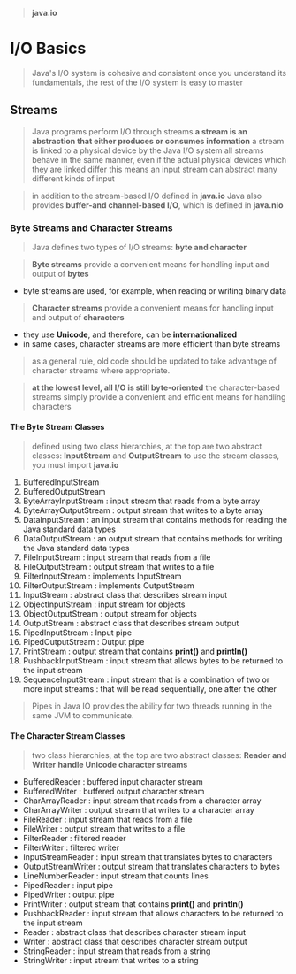 > **java.io**

# I/O Basics
> Java's I/O system is cohesive and consistent
> once you understand its fundamentals, the rest of the I/O system is easy to master

## Streams
> Java programs perform I/O through streams
> **a stream is an abstraction that either produces or consumes information**
> a stream is linked to a physical device by the Java I/O system
> all streams behave in the same manner, even if the actual physical devices which they are linked differ
> this means an input stream can abstract many different kinds of input

> in addition to the stream-based I/O defined in **java.io**
> Java also provides **buffer-and channel-based I/O**, which is defined in **java.nio**

### Byte Streams and Character Streams
> Java defines two types of I/O streams: **byte and character**

> **Byte streams**  provide a convenient means for handling input and output of **bytes**
- byte streams are used, for example, when reading or writing binary data

> **Character streams** provide a convenient means for handling input and output of **characters**
- they use **Unicode**, and therefore, can be **internationalized**
- in same cases, character streams are more efficient than byte streams

> as a general rule, old code should be updated to take advantage of character streams where appropriate.

> **at the lowest level, all I/O is still byte-oriented**
> the character-based streams simply provide a convenient and efficient means for handling characters

#### The Byte Stream Classes
> defined using two class hierarchies, at the top are two abstract classes: **InputStream** and **OutputStream**
> to use the stream classes, you must import **java.io**

1. BufferedInputStream
2. BufferedOutputStream
3. ByteArrayInputStream
   : input stream that reads from a byte array
4. ByteArrayOutputStream
   : output stream that writes to a byte array
5. DataInputStream
   : an input stream that contains methods for reading the Java standard data types
6. DataOutputStream
   : an output stream that contains methods for writing the Java standard data types
7. FileInputStream
   : input stream that reads from a file
8. FileOutputStream
   : output stream that writes to a file
9. FilterInputStream
   : implements InputStream
10. FilterOutputStream
    : implements OutputStream
11. InputStream
    : abstract class that describes stream input
12. ObjectInputStream
    : input stream for objects
13. ObjectOutputStream
    : output stream for objects
14. OutputStream
    : abstract class that describes stream output
15. PipedInputStream
    : Input pipe
16. PipedOutputStream
    : Output pipe
17. PrintStream
    : output stream that contains **print()** and **println()**
18. PushbackInputStream
    : input stream that allows bytes to be returned to the input stream
19. SequenceInputStream
    : input stream that is a combination of two or more input streams
    : that will be read sequentially, one after the other

> Pipes in Java IO provides the ability for two threads running in the same JVM to communicate.

#### The Character Stream Classes
> two class hierarchies, at the top are two abstract classes: **Reader and Writer**
> **handle Unicode character streams**

- BufferedReader
  : buffered input character stream
- BufferedWriter
  : buffered output character stream
- CharArrayReader
  : input stream that reads from a character array
- CharArrayWriter
  : output stream that writes to a character array
- FileReader
  : input stream that reads from a file
- FileWriter
  : output stream that writes to a file
- FilterReader
  : filtered reader
- FilterWriter
  : filtered writer
- InputStreamReader
  : input stream that translates bytes to characters
- OutputStreamWriter
  : output stream that translates characters to bytes
- LineNumberReader
  : input stream that counts lines
- PipedReader
  : input pipe
- PipedWriter
  : output pipe
- PrintWriter
  : output stream that contains **print()** and **println()**
- PushbackReader
  : input stream that allows characters to be returned to the input stream
- Reader
  : abstract class that describes character stream input
- Writer
  : abstract class that describes character stream output
- StringReader
  : input stream that reads from a string
- StringWriter
  : input stream that writes to a string
